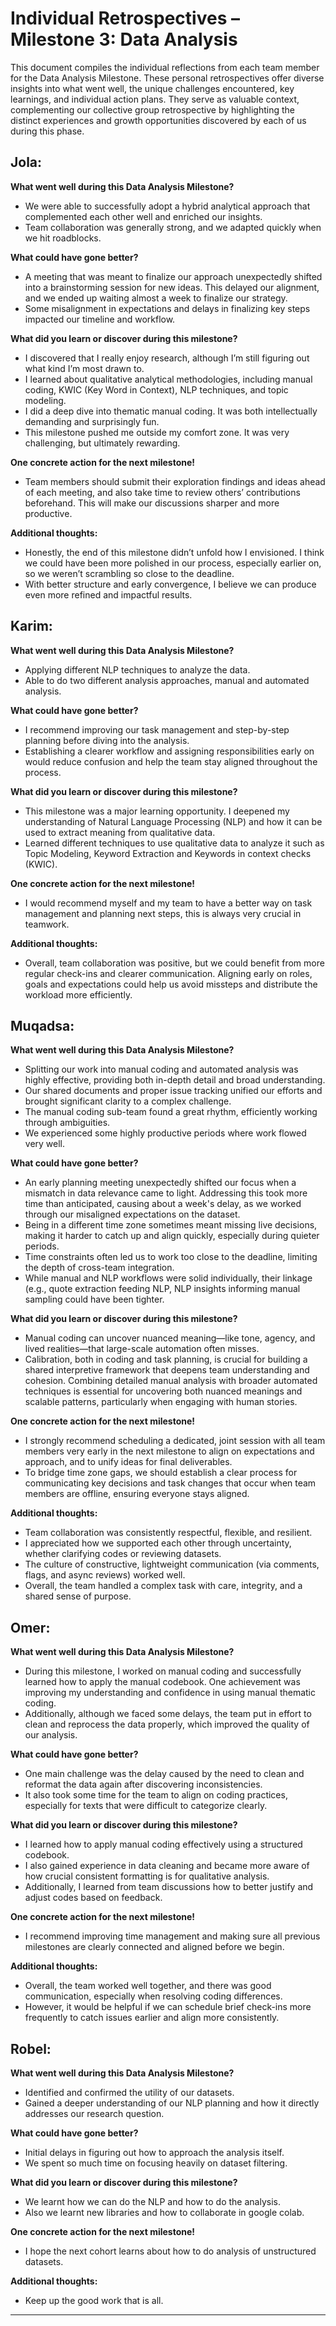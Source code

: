 # Individual Retrospectives – Milestone 3: Data Analysis

This document compiles the individual reflections from each team member for the
Data Analysis Milestone. These personal retrospectives offer diverse insights
into what went well, the unique challenges encountered, key learnings, and
individual action plans. They serve as valuable context, complementing our
collective group retrospective by highlighting the distinct experiences and
growth opportunities discovered by each of us during this phase.

## **Jola:**

**What went well during this Data Analysis Milestone?**

- We were able to successfully adopt a hybrid analytical approach that
  complemented each other well and enriched our insights.
- Team collaboration was generally strong, and we adapted quickly when we
  hit roadblocks.

**What could have gone better?**

- A meeting that was meant to finalize our approach unexpectedly shifted into a
  brainstorming session for new ideas. This delayed our alignment,
  and we ended up waiting almost a week to finalize our strategy.
- Some misalignment in expectations and delays in finalizing key steps
  impacted our timeline and workflow.

**What did you learn or discover during this milestone?**

- I discovered that I really enjoy research, although I’m still figuring
  out what kind I’m most drawn to.
- I learned about qualitative analytical methodologies, including manual
  coding, KWIC (Key Word in Context), NLP techniques, and topic modeling.
- I did a deep dive into thematic manual coding. It was both intellectually
  demanding and surprisingly fun.
- This milestone pushed me outside my comfort zone. It was very
  challenging, but ultimately rewarding.

**One concrete action for the next milestone!**

- Team members should submit their exploration findings and ideas ahead
  of each meeting, and also take time to review others’ contributions beforehand.
  This will make our discussions sharper and more productive.

**Additional thoughts:**  

- Honestly, the end of this milestone didn’t unfold how I envisioned. I
  think we could have been more polished in our process, especially earlier on,
  so we weren’t scrambling so close to the deadline.
- With better structure and early convergence, I believe we can produce
  even more refined and impactful results.

## **Karim:**

**What went well during this Data Analysis Milestone?**

- Applying different NLP techniques to analyze the data.
- Able to do two different analysis approaches, manual and automated analysis.

**What could have gone better?**

- I recommend improving our task management and step-by-step planning
  before diving into the analysis.
- Establishing a clearer workflow and assigning responsibilities early on
  would reduce confusion and help the team stay aligned throughout the process.

**What did you learn or discover during this milestone?**

- This milestone was a major learning opportunity. I deepened my
  understanding of Natural Language Processing (NLP) and how it can be used to
  extract meaning from qualitative data.
- Learned different techniques to use qualitative data to analyze it such as
  Topic Modeling, Keyword Extraction and Keywords in context checks (KWIC).

**One concrete action for the next milestone!**

- I would recommend myself and my team to have a better way on task
  management and planning next steps, this is always very crucial in teamwork.

**Additional thoughts:**

- Overall, team collaboration was positive, but we could benefit from more
  regular check-ins and clearer communication. Aligning early on roles, goals
  and expectations could help us avoid missteps and distribute the workload
  more efficiently.

## **Muqadsa:**

**What went well during this Data Analysis Milestone?**

- Splitting our work into manual coding and automated analysis was highly
  effective, providing both in-depth detail and broad understanding.
- Our shared documents and proper issue tracking unified our efforts and
  brought significant clarity to a complex challenge.
- The manual coding sub-team found a great rhythm, efficiently working through ambiguities.
- We experienced some highly productive periods where work flowed very well.

**What could have gone better?**

- An early planning meeting unexpectedly shifted our focus when a mismatch in
  data relevance came to light. Addressing this took more time than
  anticipated, causing about a week's delay, as we worked through our
  misaligned expectations on the dataset.
- Being in a different time zone sometimes meant missing live decisions,
  making it harder to catch up and align quickly, especially during quieter periods.
- Time constraints often led us to work too close to the deadline, limiting the
  depth of cross-team integration.
- While manual and NLP workflows were solid individually, their linkage
  (e.g., quote extraction feeding NLP, NLP insights informing manual sampling
   could have been tighter.

**What did you learn or discover during this milestone?**

- Manual coding can uncover nuanced meaning—like tone, agency, and
  lived realities—that large-scale automation often misses.
- Calibration, both in coding and task planning, is crucial for building a
shared interpretive framework that deepens team understanding and cohesion.
Combining detailed manual analysis with broader automated techniques is
essential for uncovering both nuanced meanings and scalable patterns,
particularly when engaging with human stories.

**One concrete action for the next milestone!**

- I strongly recommend scheduling a dedicated, joint session with all
  team members very early in the next milestone to align on expectations
  and approach, and to unify ideas for final deliverables.
- To bridge time zone gaps, we should establish a clear process for
  communicating key decisions and task changes that occur when team members
  are offline, ensuring everyone stays aligned.

**Additional thoughts:**

- Team collaboration was consistently respectful, flexible, and resilient.
- I appreciated how we supported each other through uncertainty, whether
  clarifying codes or reviewing datasets.
- The culture of constructive, lightweight communication (via comments, flags,
  and async reviews) worked well.
- Overall, the team handled a complex task with care, integrity, and a shared
  sense of purpose.

## **Omer:**

**What went well during this Data Analysis Milestone?**

- During this milestone, I worked on manual coding and successfully learned how
  to apply the manual codebook. One achievement was improving my understanding
and confidence in using manual thematic coding.
- Additionally, although we faced some delays, the team put in effort to clean
  and reprocess the data properly, which improved the quality of our analysis.

**What could have gone better?**

- One main challenge was the delay caused by the need to clean and reformat
    the data again after discovering inconsistencies.
- It also took some time for the team to align on coding practices, especially
  for texts that were difficult to categorize clearly.

**What did you learn or discover during this milestone?**

- I learned how to apply manual coding effectively using a structured codebook.
- I also gained experience in data cleaning and became more aware of how
  crucial consistent formatting is for qualitative analysis.
- Additionally, I learned from team discussions how to better justify and
  adjust codes based on feedback.

**One concrete action for the next milestone!**

- I recommend improving time management and making sure all previous milestones
  are clearly connected and aligned before we begin.

**Additional thoughts:**

- Overall, the team worked well together, and there was good communication,
  especially when resolving coding differences.
- However, it would be helpful if we can schedule brief check-ins more
  frequently to catch issues earlier and align more consistently.

## **Robel:**

**What went well during this Data Analysis Milestone?**

- Identified and confirmed the utility of our datasets.
- Gained a deeper understanding of our NLP planning and how it directly
  addresses our research question.

**What could have gone better?**

- Initial delays in figuring out how to approach the analysis itself.
- We spent so much time on focusing heavily on dataset filtering.

**What did you learn or discover during this milestone?**

- We learnt how we can do the NLP and how to do the analysis.
- Also we learnt new libraries and how to collaborate in google colab.

**One concrete action for the next milestone!**

- I hope the next cohort learns about how to do analysis of unstructured datasets.

**Additional thoughts:**

- Keep up the good work that is all.

---
